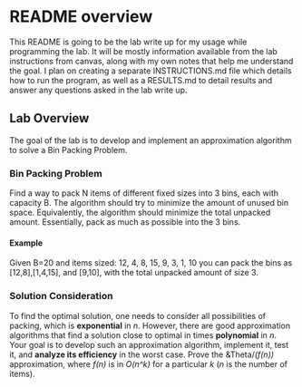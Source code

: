 # README overview

This README is going to be the lab write up for my usage while programming the lab. It will be mostly information available from the lab instructions from canvas, along with my own notes that help me understand the goal. I plan on creating a separate INSTRUCTIONS.md file which details how to run the program, as well as a RESULTS.md to detail results and answer any questions asked in the lab write up.

## Lab Overview

The goal of the lab is to develop and implement an approximation algorithm to solve a Bin Packing Problem.

### Bin Packing Problem

Find a way to pack N items of different fixed sizes into 3 bins, each with capacity B. The algorithm should try to minimize the amount of unused bin space. Equivalently, the algorithm should minimize the total unpacked amount.  Essentially, pack as much as possible into the 3 bins.

#### Example

Given B=20 and items sized:
12, 4, 8, 15, 9, 3, 1, 10
you can pack the bins as [12,8],[1,4,15], and [9,10], with the total unpacked amount of size 3.

### Solution Consideration

To find the optimal solution, one needs to consider all possibilities of packing, which is **exponential** in *n*. However, there are good approximation algorithms that find a solution close to optimal in times **polynomial** in *n*.
Your goal is to develop such an approximation algorithm, implement it, test it, and **analyze its efficiency** in the worst case. Prove the &Theta/*(f(n))* approximation, where *f(n)* is in *O(n^k)* for a particular *k* (*n* is the number of items).


